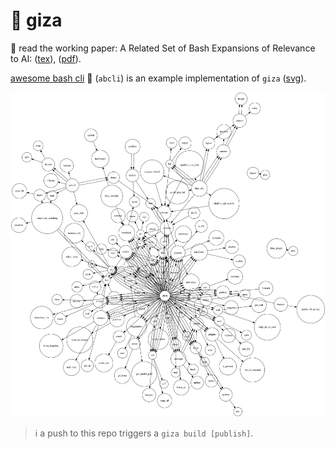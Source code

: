 # 🔻 giza

🔹 read the working paper: A Related Set of Bash Expansions of Relevance to AI: ([tex](./tex/giza.tex)), ([pdf](https://kamangir-public.s3.ca-central-1.amazonaws.com/giza-v1/giza.pdf)).

[awesome bash cli](https://github.com/kamangir/awesome-bash-cli) 🚀 (`abcli`) is an example implementation of `giza` ([svg](./assets/giza.svg)).

![image](./assets/giza.png)

> ℹ️ a push to this repo triggers a `giza build [publish]`.
